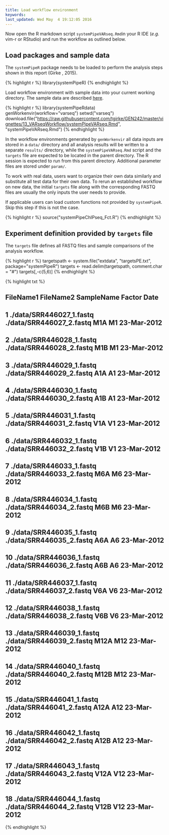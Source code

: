 ```yaml
---
title: Load workflow environment
keywords: 
last_updated: Wed May  4 19:12:05 2016
---
```


Now open the R markdown script `systemPipeVARseq.Rmd`in your R IDE (_e.g._ vim-r or RStudio) and 
run the workflow as outlined below. 

## Load packages and sample data

The `systemPipeR` package needs to be loaded to perform the analysis steps shown in
this report (Girke , 2015).


{% highlight r %}
library(systemPipeR)
{% endhighlight %}

Load workflow environment with sample data into your current working
directory. The sample data are described
[here](http://www.bioconductor.org/packages/devel/bioc/vignettes/systemPipeR/inst/doc/systemPipeR.html#load-sample-data-and-workflow-templates).


{% highlight r %}
library(systemPipeRdata)
genWorkenvir(workflow="varseq")
setwd("varseq")
download.file("https://raw.githubusercontent.com/tgirke/GEN242/master/vignettes/13_VARseqWorkflow/systemPipeVARseq.Rmd", "systemPipeVARseq.Rmd")
{% endhighlight %}

In the workflow environments generated by `genWorkenvir` all data inputs are stored in
a `data/` directory and all analysis results will be written to a separate
`results/` directory, while the `systemPipeVARseq.Rmd` script and the `targets` file are expected to be located in
the parent directory. The R session is expected to run from this parent
directory. Additional parameter files are stored under `param/`.

To work with real data, users want to organize their own data similarly
and substitute all test data for their own data. To rerun an established
workflow on new data, the initial `targets` file along with the corresponding
FASTQ files are usually the only inputs the user needs to provide.

If applicable users can load custom functions not provided by `systemPipeR`. Skip
this step if this is not the case.


{% highlight r %}
source("systemPipeChIPseq_Fct.R")
{% endhighlight %}

## Experiment definition provided by `targets` file

The `targets` file defines all FASTQ files and sample comparisons of the analysis workflow.


{% highlight r %}
targetspath <- system.file("extdata", "targetsPE.txt", package="systemPipeR")
targets <- read.delim(targetspath, comment.char = "#")
targets[,-c(5,6)]
{% endhighlight %}

{% highlight txt %}
##                   FileName1                FileName2 SampleName Factor        Date
## 1  ./data/SRR446027_1.fastq ./data/SRR446027_2.fastq        M1A     M1 23-Mar-2012
## 2  ./data/SRR446028_1.fastq ./data/SRR446028_2.fastq        M1B     M1 23-Mar-2012
## 3  ./data/SRR446029_1.fastq ./data/SRR446029_2.fastq        A1A     A1 23-Mar-2012
## 4  ./data/SRR446030_1.fastq ./data/SRR446030_2.fastq        A1B     A1 23-Mar-2012
## 5  ./data/SRR446031_1.fastq ./data/SRR446031_2.fastq        V1A     V1 23-Mar-2012
## 6  ./data/SRR446032_1.fastq ./data/SRR446032_2.fastq        V1B     V1 23-Mar-2012
## 7  ./data/SRR446033_1.fastq ./data/SRR446033_2.fastq        M6A     M6 23-Mar-2012
## 8  ./data/SRR446034_1.fastq ./data/SRR446034_2.fastq        M6B     M6 23-Mar-2012
## 9  ./data/SRR446035_1.fastq ./data/SRR446035_2.fastq        A6A     A6 23-Mar-2012
## 10 ./data/SRR446036_1.fastq ./data/SRR446036_2.fastq        A6B     A6 23-Mar-2012
## 11 ./data/SRR446037_1.fastq ./data/SRR446037_2.fastq        V6A     V6 23-Mar-2012
## 12 ./data/SRR446038_1.fastq ./data/SRR446038_2.fastq        V6B     V6 23-Mar-2012
## 13 ./data/SRR446039_1.fastq ./data/SRR446039_2.fastq       M12A    M12 23-Mar-2012
## 14 ./data/SRR446040_1.fastq ./data/SRR446040_2.fastq       M12B    M12 23-Mar-2012
## 15 ./data/SRR446041_1.fastq ./data/SRR446041_2.fastq       A12A    A12 23-Mar-2012
## 16 ./data/SRR446042_1.fastq ./data/SRR446042_2.fastq       A12B    A12 23-Mar-2012
## 17 ./data/SRR446043_1.fastq ./data/SRR446043_2.fastq       V12A    V12 23-Mar-2012
## 18 ./data/SRR446044_1.fastq ./data/SRR446044_2.fastq       V12B    V12 23-Mar-2012
{% endhighlight %}

